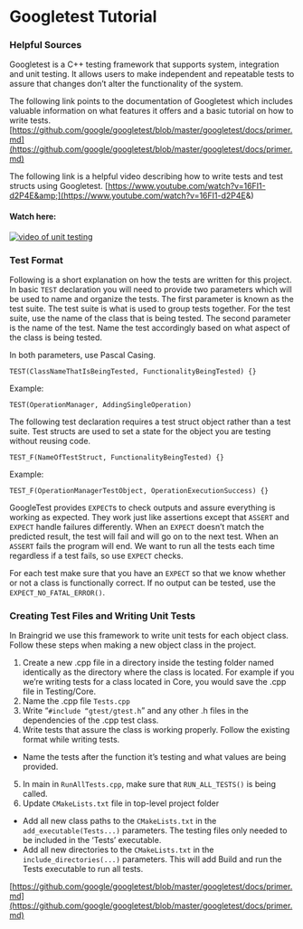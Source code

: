 # Googletest Tutorial

### Helpful Sources

Googletest is a C++ testing framework that supports system, integration and unit testing. It allows users to make independent and repeatable tests to assure that changes don’t alter the functionality of the system. 
	
The following link points to the documentation of Googletest which includes valuable information on what features it offers and a basic tutorial on how to write tests.
[https://github.com/google/googletest/blob/master/googletest/docs/primer.md](https://github.com/google/googletest/blob/master/googletest/docs/primer.md)

The following link is a helpful video describing how to write tests and test structs using Googletest.
[https://www.youtube.com/watch?v=16FI1-d2P4E&amp;](https://www.youtube.com/watch?v=16FI1-d2P4E&amp;)

#### Watch here:

[![video of unit testing](http://img.youtube.com/vi/16FI1-d2P4E/0.jpg)](http://www.youtube.com/watch?v=16FI1-d2P4E "C++ Unit Testing With Google Test Tutorial")

### Test Format

Following is a short explanation on how the tests are written for this project. In basic `TEST` declaration you will need to provide two parameters which will be used to name and organize the tests. The first parameter is known as the test suite. The test suite is what is used to group tests together. For the test suite, use the name of the class that is being tested. The second parameter is the name of the test. Name the test accordingly based on what aspect of the class is being tested. 

In both parameters, use Pascal Casing.

    TEST(ClassNameThatIsBeingTested, FunctionalityBeingTested) {}

Example: 

    TEST(OperationManager, AddingSingleOperation)

The following test declaration requires a test struct object rather than a test suite. Test structs are used to set a state for the object you are testing without reusing code. 

    TEST_F(NameOfTestStruct, FunctionalityBeingTested) {}

Example: 

    TEST_F(OperationManagerTestObject, OperationExecutionSuccess) {}

GoogleTest provides `EXPECT`s to check outputs and assure everything is working as expected. They work just like assertions except that `ASSERT` and `EXPECT` handle failures differently. When an `EXPECT` doesn’t match the predicted result, the test will fail and will go on to the next test. When an `ASSERT` fails the program will end. We want to run all the tests each time regardless if a test fails, so use `EXPECT` checks.

For each test make sure that you have an `EXPECT` so that we know whether or not a class is functionally correct.  If no output can be tested, use the `EXPECT_NO_FATAL_ERROR()`.

### Creating Test Files and Writing Unit Tests

In Braingrid we use this framework to write unit tests for each object class. Follow these steps when making a new object class in the project.

 1. Create a new .cpp file in a directory inside the testing folder named identically as the directory where the class is located. For example if you we’re writing tests for a class  located in Core, you would save the .cpp file in Testing/Core. 
 2. Name the .cpp file `Tests.cpp` 
 3. Write “`#include “gtest/gtest.h`” and any other .h files in the dependencies of the .cpp test class. 
 4. Write tests that assure the class is working properly. Follow the existing format while writing tests.
 * Name the tests after the function it’s testing and what values are being provided. 
 5. In main in `RunAllTests.cpp`, make sure that `RUN_ALL_TESTS()` is being called.
 6. Update `CMakeLists.txt` file in top-level project folder
* Add all new class paths to the `CMakeLists.txt` in the `add_executable(Tests...)` parameters. The testing files only needed to be included in the ‘Tests’ executable. 
* Add all new directories to the `CMakeLists.txt` in the `include_directories(...)` parameters. This will add  Build and run the Tests executable to run all tests.

[https://github.com/google/googletest/blob/master/googletest/docs/primer.md](https://github.com/google/googletest/blob/master/googletest/docs/primer.md)